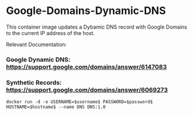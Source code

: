 # Google-Domains-Dynamic-DNS

This container image updates a Dybamic DNS record with Google Domains to the current IP address of the host.

Relevant Documentation:

### Google Dynamic DNS: https://support.google.com/domains/answer/6147083
### Synthetic Records: https://support.google.com/domains/answer/6069273




    docker run -d -e USERNAME=$username$ PASSWORD=$password$ HOSTNAME=$hostname$ --name DNS DNS:1.0